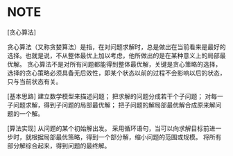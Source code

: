 # NOTE
[贪心算法]

贪心算法（又称贪婪算法）是指，在对问题求解时，总是做出在当前看来是最好的选择。也就是说，不从整体最优上加以考虑，他所做出的是在某种意义上的局部最优解。
贪心算法不是对所有问题都能得到整体最优解，关键是贪心策略的选择，选择的贪心策略必须具备无后效性，即某个状态以前的过程不会影响以后的状态，只与当前状态有关。

[基本思路]
建立数学模型来描述问题；
把求解的问题分成若干个子问题；
对每一子问题求解，得到子问题的局部最优解；
把子问题的解局部最优解合成原来解问题的一个解。

[算法实现]
从问题的某个初始解出发。
采用循环语句，当可以向求解目标前进一步时，就根据局部最优策略，得到一个部分解，缩小问题的范围或规模。
将所有部分解综合起来，得到问题的最终解。